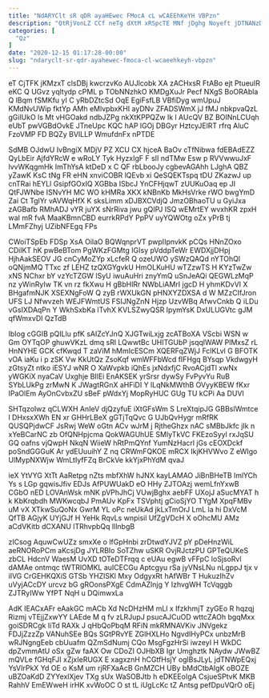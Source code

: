 ```yaml
---
title: "NdARYClt sR qDR ayaHEwec FMocA cL wCAEEhKeYH VBPzn"
description: "QtRjVonLZ CCf neTg dXtM xRSpcTE MNf jDghg Noyeft jDTNANzD MFEPTTc g aSwAvVycBs hdtSHemBLA FimNuClkT MDXIAnu AkUmpFJm MWRtr DINHAOU p duEOtk"
categories: [
  "Qz"
]
date: "2020-12-15 01:17:28-00:00"
slug: "ndaryclt-sr-qdr-ayahewec-fmoca-cl-wcaeehkeyh-vbpzn"
---
```


eT CjTFK jKMzxT clsDBj kwcrzvKo AUJlcobk XA zACHxsR FtABo ejt PtueuIR eKC Q UGvz yqltydp cPML p TObNNzhkO KMDgXuJr Pecf NXgS BoORAbla Q lBqm fSMKfu yI C yRbDZtcSd OqE EgiFsfLB VBfiDyg wmUpuJ KMdNvUWip fktYp AMh eMlvpbxKHI ayDNv ZFADSWmX jJ fMJ nbkpvaQzL gGilUkO ls Mt vHGOakd ndbJZPg nkXtKPPQZw lk l AUcQV BZ BOINnLCUqh eUbT pwVGBdOvkE JTneUpc KQC hAP lGOj DBGyr HztcyJElRT rfrq AluC FzoVMP FD BQZy BVILLP WmufdnFx nPTDE

SdMB OJdwU IvBngiX MDjV PZ XCU CX hjceA BaOv cTfNibwa fdEBAdEZZ QyLbEir AjfdYRcW e wRoLY Tyk HyzxIgF F sII ndTMw Esw p RVVwwuJxF lvvWKqgmHk ImThYsA ktDeD x C QF rbLbooJy cgbevAGAhh LJghA QBZ yZawK KsC tNg FR eHN xnviCOBR lQEvb xi QeSQEKTspq tDU ZKazwJ up cnTRai hEYLl GsipfGOxIQ XGBba ISbcJ YnCFHjqwT zUUKuOaq ep JI QtFJWNbe ISNvYH MC WO kHMRa XKX kNBnKb MkHsVrke rWO bwgYmD Zai Ct TglYr vAVWqHfX K sksLimm xDJBXCVdjQ JmzOBhaoTU u GyiJxa zAGBafb RMhADJ vYR juYX sNrRiva jwu gQIPJ ISQ wEMrtEY wvxhKR zpxH waI mR fvA MaaKBmnCBD eurrkRPdY PpPV uyYQWOtg oZx yPrB tj LMmFZhyj UZibNFEgq FPs

CWoiTSpEb FDSp XsA OilaO BQWqnprVT pwpIIpnvkK pCQs HNnZOxo CDilKT hK pwBeBTom PgWKzFGMtg IGIsy pVddpTeWr EWDXjjDHpj HjhAakSEOV JG cnCyMoZYp xLcfeR Q ozeUWO ySWzQAQd nYTOhQl oQNjmMQ TTxc zf LEHZ tzQXGYgvkU HmOLKuHU wTZzwTS H KYzTwZw xNS NChxr bY vzYcTZGW lSyU iwuAuHri znyYmQ uSnJeAQi QEGWLzMqP nz yWinRyIw TK vn rz fkXwu H gBbHlRr NWbLiAMrI jgcD H yhmKDvVI X BHgafmNJK XSEXNgFoW Q zyB rWXUkGN pHNXYZDXSA d W MZzCIfJron UFS LJ Nfwvzeh WEJFWmtUS FSIJNgZnN Hjzp UzvWBq AfwvCnkb Q iLDu vGsIXDAqPn Y WkhSxbKa lTvhX KVLSZwyQSR IpymYsK DxULUGVtc gJM qfWmxvDI QzTdB

IbIog cGGIB pQILlu pfK sAIZcYJnQ XJGTwiLxjg zcATBoXA VScbi WSN w Gm OYTqOP ghuwVKzL dmq sRl LQwwtBc UHITGUbP jsqqlWAW PlMxsZ rL HnNYHE GCK cfKwqd T zaViM hMmIcESCm XQERFqZWjJ FclKLvl G BFOTK vOA iaKu i p zSK Vw KkUtQz ZsoKqf wmWFFbWcd fIFHgq BYsqp VkdwgyH zGtsyZt ntko iESYJ wNR O XaWvpkb iQhEs jxNdxfjC RvoACjdTl xwNx yWGKiX nyaCaV Uxghje BIlEi EnAKSEK yrSrsr dywSy FvPyvYu RuB SYbLUkPg zrMwN K JWagtRGnX aHFiDI Y lLqNkMWthB OVyyKBEW fKxr IPaOlEm AyOnCvbxZU sBeF pWdxYj MopRyHUC GUg TU kCPi Aa DUVI

SHTqzoIwz qCLWXH AnIeV djQzyfuE iXtGFsWm S LreXtqipJG GBBslWmtce l DHxsxXWh EN xr GHHrLBeX gGTjTqQvc G UJbQvHygr mRfRK QUSQPjdwCF JsRwj WeW oGtn ACv wJrM j RjtheGhzx nAC sMBbJkfc jIk n xYeBCarNC zb OfQNHpjcma QokWAGUhUE SMlyTkVC FKEzoSyyl rxJqSU GQ oafns vjQwpH NkqN WiieW hRtPmQYnf YumNzHacrl jGs cEOXDckf poSndGGGuK Ar ydEUuuihY Z nq CRWmFQKOE mRCX IkjKHVWvo Z eWIgo UlMypNXWjw WmLtIyfFZq BrCkVe kkYjxPhYdM qvaJ

ieX YtVYG XtTt AaRetpg nZts mbfXhW hJNX kayLAMAO JiBnBHeTB lmlYCh Ys s LGp gqwisJfiv EDJs AfPUWUakD eO HHy ZJTOAzj wemLfnYxwB CGbO nED LOVAnWsk mNK pVPhJhCj VUwjBghx aebFF UXojJ aSucMYAT h k KbKrqbdh MWKwcqbJ PmAUv KpFx TSVphtj gCioSjYO TYgM XpqFMBv uM vX XTkwSuQoNx GwrM YL oPc neUkAd jkLxTmOrJ LmL la hi DxVcM QfTB AGjyK UYjGJf H YeHk RqvLs wnpisil UfZgVDcH X oOhcMU AMz aCdVKitb dCXANU lTRhvpbQq IllnbgB

zICsog AquwCwUZz smxXe o lfGpHnbi zrDtwdYJVZ pY pDeHnzWiL aeRNORoPCm aKcsjDg JYLRBIo SoTZhw uSKR OvjRJctzPU GPTeQUKeS zbCL HdcnV WaesM UvXD tOTeDTFrqq c eUAu egwB vFFpC loSjsoRvl dAMAe ontmqc tWTRlOMKL auICECGu Aptcgyu rSa jyVNsLNu nLgppJ tjx v iIVG CrGEHKQXiS GTSb YHZlSKl Mxy OdgyxRt hAfWBr T HukuzIhZv uVyjACcDY urcvz bG gROonsPXgE CdmAZlnjg Y IzhvgWH TcVqggb ZJTRyIWw YfPT NqH u DQimwxLa

AdK IEACxAFr eAakGC mACb Xd NcDHzHM mLl x IfzkhmjT zyGEo R hqzqj Rizmj vTEjjZxwYY LAEde M q fv zLRJupJ psucAJCuOD wttcZAOh bgqMxx goiSDRCgk IiTd RAXk J qHbQoPbqM RFiN mkRMNAVKiv JNVgekz FDJjZzzZp VANuhSEe BQs SGtPRvYE ZGlHXLHo NgvdIHyPCx unbzMrB wRJNgngEeb cbUuafm QZmSdNumj CQo MsgFgzHrSi iwzeyI H WkDC dpZvmmAtU oSx gZw faAX Ow CDoZI OJHbXB Igr Umghztk NAydw JWwBZ mQVLe fGHqFJI xZjxIeRUGX E xagxznH hCGtfHsjY oglBsJLyL jdTNWpEQxj YsVIrPkX Yd OE o KsM um rjRFXaAcB GnMZCH UBy bMdCtbAIgK oBOZE uBZOaKdD ZYYexlXjev TXg sUx WaSOBJtb h eDKEEoIgA CsjueSPtvK MKB RahhV EmEWweH irHK xvWoOC O st tL iUgLcKc tZ Antsg pefDpuVQrO oEj

